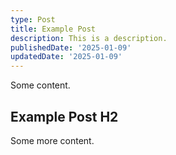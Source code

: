 ```yaml
---
type: Post
title: Example Post
description: This is a description.
publishedDate: '2025-01-09'
updatedDate: '2025-01-09'
---
```

Some content.

## Example Post H2

Some more content.
